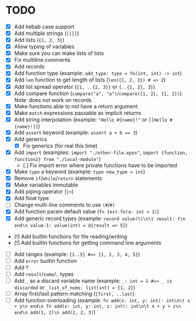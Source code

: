 # TODO

- [x] Add kebab case support
- [x] Add multiple strings (`[[]]`)
- [x] Add lists (`{1, 2, 3}`)
- [x] Allow typing of variables
- [x] Make sure you can make lists of lists
- [x] Fix multiline comments
- [x] Add records
- [x] Add function type (example: `add_type: type = fn(int, int) -> int`)
- [x] Add `len` function to get length of lists (`len({1, 2, 3}) # => 2`)
- [x] Add list spread operator (`{1, ..{2, 3}}` or `{..{1, 2}, 3}`)
- [x] Add compare function (`compare("a", "a")`/`compare({1, 2}, {1, 2})`). Note: does not work on records
- [x] Make functions able to not have a return argument
- [x] Make `match` expressions passable as implicit returns
- [x] Add string interpolation (example: `"Hello #{name}!"` or `[[Hello #{name}!]]`)
- [x] Add `assert` keyword (example: `assert a + b == 3`)
- [x] Add generics
  - [x] Fix generics (for real this time)
- [x] Add `import` (examples: `import "./other-file.epos"`, `import {function, function2} from "./local-module"`)
  - [.] Fix import error where private functions have to be imported
- [x] Make `type` a keyword (example: `type new_type = int`)
- [x] Remove `if`/`while`/`return` statements
- [x] Make variables immutable
- [x] Add piping operator (`|>`)
- [x] Add float type
- [ ] Change multi-line comments to use `(#`/`#)`
- [x] Add function param default value (`fn test-fn(a: int = 1)`)
- [x] Add generic record types (example: `record value(t)\n\t result: t\n end\n value-1: value(int) = @{result => 5}`)
- [!] Add builtin functions for file reading/writing
- [!] Add builtin functions for getting command line arguments
- [ ] Add ranges (example: `{1..5} #=> {1, 2, 3, 4, 5}`)
- [ ] Add `error` builtin function
- [ ] Add ?
- [ ] Add `result`/`some`/.. types
- [ ] Add `_` as a discard variable name (example: `_: int = 1 #=> _ is discarded` or `_list_of_nums: list(int) = {1, 2}`)
- [ ] Array first/last pattern matching (`{first, ..last}`
- [ ] Add function overloading (example: `fn add(x: int, y: int): int\n\t x + y\n end\n fn add(x: int, y: int, z: int): int\n\t x + y + z\n end\n add(1, 2)\n add(1, 2, 3)`)
